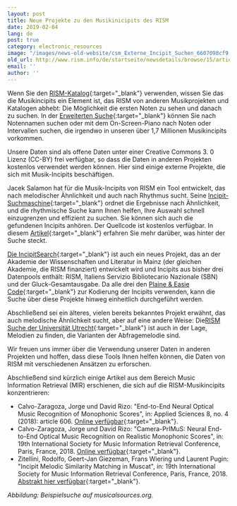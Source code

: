 ```yaml
---
layout: post
title: Neue Projekte zu den Musikinicipits des RISM
date: 2019-02-04
lang: de
post: true
category: electronic_resources
image: "/images/news-old-website/csm_Externe_Incipit_Suchen_6607098cf9.jpg"
old_url: http://www.rism.info/de/startseite/newsdetails/browse/15/article/64/new-projects-with-risms-music-incipts.html
email: ''
author: ''
---
```


Wenn Sie den [RISM-Katalog](https://opac.rism.info/){:target="_blank"} verwenden, wissen Sie das die Musikincipits ein Element ist, das RISM von anderen Musikprojekten und Katalogen abhebt: Die Möglichkeit die ersten Noten zu sehen und danach zu suchen. In der [Erweiterten Suche](https://opac.rism.info/index.php?id=3){:target="_blank"} können Sie nach Notennamen suchen oder mit dem On-Screen-Piano nach Noten oder Intervallen suchen, die irgendwo in unseren über 1,7 Millionen Musikincipits vorkommen.

Unsere Daten sind als offene Daten unter einer Creative Commons 3. 0 Lizenz (CC-BY) frei verfügbar, so dass die Daten in anderen Projekten kostenlos verwendet werden können. Hier sind einige externe Projekte, die sich mit Musik-Incipits beschäftigen.

Jacek Salamon hat für die Musik-Incipits von RISM ein Tool entwickelt, das nach melodischer Ähnlichkeit und auch nach Rhythmus sucht. Seine [Incipit-Suchmaschine](http://musicalsources.org/){:target="_blank"} ordnet die Ergebnisse nach Ähnlichkeit, und die rhythmische Suche kann Ihnen helfen, Ihre Auswahl schnell einzugrenzen und effizient zu suchen. Sie können sich auch die gefundenen Incipits anhören. Der Quellcode ist kostenlos verfügbar. In diesem [Artikel](https://www.codeproject.com/Articles/1268315/Searching-music-incipits-in-metric-space-with-loca){:target="_blank"} erfahren Sie mehr darüber, was hinter der Suche steckt.

[Die IncipitSearch](https://incipitsearch.adwmainz.net/){:target="_blank"} ist auch ein neues Projekt, das an der Akademie der Wissenschaften und Literatur in Mainz (der gleichen Akademie, die RISM finanziert) entwickelt wird und Incipits aus bisher drei Datenpools enthält: RISM, Italiens Servizio Bibliotecario Nazionale (SBN) und der Gluck-Gesamtausgabe. Da alle drei den [Plaine & Easie Code](http://www.iaml.info/plaine-easie-code){:target="_blank"} zur Kodierung der Incipits verwenden, kann die Suche über diese Projekte hinweg einheitlich durchgeführt werden.

Abschließend sei ein älteres, vielen bereits bekanntes Projekt erwähnt, das auch melodische Ähnlichkeit sucht, aber auf eine andere Weise: Die[RISM Suche der Universität Utrecht](https://www.projects.science.uu.nl/monochord/risma2/query/db){:target="_blank"} ist auch in der Lage, Melodien zu finden, die Varianten der Abfragemelodie sind.

Wir freuen uns immer über die Verwendung unserer Daten in anderen Projekten und hoffen, dass diese Tools Ihnen helfen können, die Daten von RISM mit verschiedenen Ansätzen zu erforschen.

Abschließend sind kürzlich einige Artikel aus dem Bereich Music Information Retrieval (MIR) erschienen, die sich auf die RISM-Musikincipits konzentrieren:

- Calvo-Zaragoza, Jorge und David Rizo: "End-to-End Neural Optical Music Recognition of Monophonic Scores", in: Applied Sciences 8, no. 4 (2018): article 606. [Online verfügbar](https://doi.org/10.3390/app8040606){:target="_blank"}.
- Calvo-Zaragoza, Jorge und David Rizo: "Camera-PrIMuS: Neural End-to-End Optical Music Recognition on Realistic Monophonic Scores", in: 19th International Society for Music Information Retrieval Conference, Paris, France, 2018. [Online verfügbar](http://ismir2018.ircam.fr/doc/pdfs/33_Paper.pdf){:target="_blank"}.
- Zitellini, Rodolfo, Geert-Jan Giezeman, Frans Wiering und Laurent Pugin: "Incipit Melodic Similarity Matching in Muscat", in: 19th International Society for Music Information Retrieval Conference, Paris, France, 2018. [Abstrakt hier verfügbar](http://ismir2018.ircam.fr/pages/events-lbd.html){:target="_blank"}.


_Abbildung: Beispielsuche auf musicalsources.org._